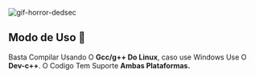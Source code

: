 ![gif-horror-dedsec](https://github.com/carbanak666/game-horror-C/assets/56926537/6dc8a388-6dba-4920-bcc5-edac142eca0b)

## Modo de Uso 📜

Basta Compilar Usando O **Gcc/g++ Do Linux**, caso use Windows Use O **Dev-c++**. O Codigo Tem Suporte **Ambas Plataformas.**
